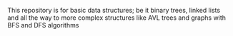 This repository is for basic data structures; be it binary trees, linked lists and all the way to more complex structures like AVL trees and graphs with BFS and DFS algorithms